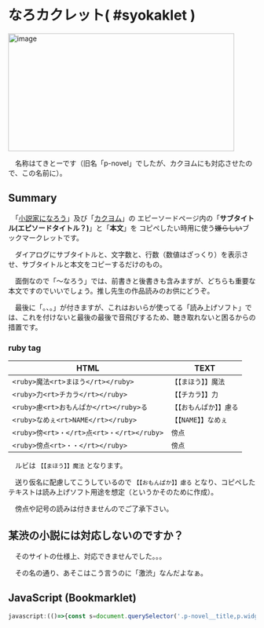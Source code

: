 # なろカクレット( #syokaklet )


<img width="460" height="240" alt="image" src="https://github.com/user-attachments/assets/93557b59-b181-4a35-9436-156b778d42bc" />



　名称はてきとーです（旧名「p-novel」でしたが、カクヨムにも対応させたので、この名前に）。

## Summary

　「[小説家になろう](https://syosetu.com/)」及び「[カクヨム](https://kakuyomu.jp/)」の エピーソードページ内の「<b>サブタイトル(エピソードタイトル？)</b>」と「<b>本文</b>」を コピペしたい時用に使う<s>嫌らしい</s>ブックマークレットです。

　ダイアログにサブタイトルと、文字数と、行数（数値はざっくり）を表示させ、サブタイトルと本文をコピーするだけのもの。

　面倒なので「～なろう」では、前書きと後書きも含みますが、どちらも重要な本文ですのでいいでしょう。推し先生の作品読みのお供にどうぞ。

 　最後に「。、。」が付きますが、これはおいらが使ってる「読み上げソフト」では、これを付けないと最後の最後で音飛びするため、聴き取れないと困るからの措置です。

### ruby tag

| HTML                         | TEXT          |
| ----------------------------- | ----------- |
| `<ruby>魔法<rt>まほう</rt></ruby>` | `【【まほう】】魔法` |
| `<ruby>力<rt>チカラ</rt></ruby>`  | `【【チカラ】】力`  |
| `<ruby>慮<rt>おもんぱか</rt></ruby>る`  | `【【おもんぱか】】慮る`  |
| `<ruby>なめぇ<rt>NAME</rt></ruby>`   |  `【【NAME】】なめぇ`     |
| `<ruby>傍<rt>・</rt>点<rt>・</rt></ruby>`  | `傍点`   |
| `<ruby>傍点<rt>・・</rt></ruby>`  | `傍点`   |


　ルビは ``【【まほう】】魔法`` となります。

　送り仮名に配慮してこうしているので ``【【おもんぱか】】慮る`` となり、コピペしたテキストは読み上げソフト用途を想定（というかそのために作成）。

　傍点や記号の読みは付きませんのでご了承下さい。



## 某渋の小説には対応しないのですか？

　そのサイトの仕様上、対応できませんでした。。。

　その名の通り、あそこはこう言うのに「激渋」なんだよなぁ。
　

## JavaScript (Bookmarklet)

```js
javascript:(()=>{const s=document.querySelector('.p-novel__title,p.widget-episodeTitle')?.innerText.trim(),b=document.querySelector('.p-novel__body,[data-episode-text],.widget-episodeBody,[itemprop="articleBody"]');if(!s||!b)return alert("取得不可");let c=b.cloneNode(true);c.querySelectorAll('ruby').forEach(r=>{let rt=r.querySelector('rt')?.innerText.trim()||"";let rb=[...r.childNodes].filter(n=>n.nodeType===3||n.tagName==="RB").map(n=>n.textContent).join('').trim();let showRuby=/[ぁ-んァ-ヶ一-龥々ーa-zA-Z0-9]/.test(rt);r.replaceWith(showRuby?`【【${rt}】】${rb}`:rb)});let f=c.innerText,text=s+'\n\n'+f+'\n。、。\n\n\n',lines=text.split('\n').filter(l=>l.trim()).length,chars=text.length;navigator.clipboard.writeText(text).then(()=>alert(`コピー完了: ${s}\n文字数: ${chars}\n行数: ${lines}`)).catch(e=>alert("コピー失敗: "+e))})();

```
